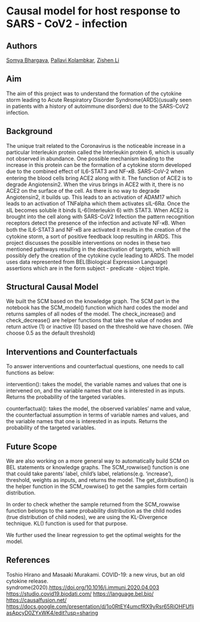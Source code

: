 # Causal model for host response to SARS - CoV2 - infection
## Authors
[Somya Bhargava](https://www.linkedin.com/in/somya-bhargava/), [Pallavi Kolambkar](https://towardsdatascience.com), [Zishen Li](https://www.linkedin.com/in/zishen-li/)

## Aim
The aim of this project was to understand the formation of the cytokine storm leading to Acute Respiratory Disorder Syndrome(ARDS)(usually seen in patients with a history of autoimmune disorders) due to the SARS-CoV2 infection. 

## Background
The unique trait related to the Coronavirus is the noticeable increase in a particular Interleukin protein called the Interleukin protein 6, which is usually not observed in abundance. One possible mechanism leading to the increase in this protein can be the formation of a cytokine storm developed due to the combined effect of IL6-STAT3 and NF-𝜅B. SARS-CoV-2 when entering the blood cells bring ACE2 along with it. The function of ACE2 is to degrade Angiotensin2. When the virus brings in ACE2 with it, there is no ACE2 on the surface of the cell. As there is no way to degrade Angiotensin2, it builds up. This leads to an activation of ADAM17 which leads to an activation of TNFalpha which them activates sIL-6R𝛼. Once the sIL becomes soluble it binds IL-6(Interleukin 6) with STAT3. When ACE2 is brought into the cell along with SARS-CoV2 Infection the pattern recognition receptors detect the presence of the infection and activate NF-𝜅B. When both the IL6-STAT3 and NF-𝜅B are activated it results in the creation of the cytokine storm, a sort of positive feedback loop resulting in ARDS. 
This project discusses the possible interventions on nodes in these two mentioned pathways resulting in the deactivation of targets, which will possibly defy the creation of the cytokine cycle leading to ARDS. 
The model uses data represented from BEL(Biological Expression Language) assertions which are in the form subject - predicate - object triple.

## Structural Causal Model
We built the SCM based on the knowledge graph. 
The SCM part in the notebook has the SCM_model() function which hard codes the model and returns samples of all nodes of the model.
The check_increase() and check_decrease() are helper functions that take the value of nodes and return active (1) or inactive (0) based on the threshold we have chosen. (We choose 0.5 as the default threshold)

## Interventions and Counterfactuals
To answer interventions and counterfactual questions, one needs to call functions as below:
 
intervention(): takes the model, the variable names and values that one is intervened on, and the variable names that one is interested in as inputs. Returns the probability of the targeted variables.
 
counterfactual(): takes the model, the observed variables’ name and value, the counterfactual assumption in terms of variable names and values, and the variable names that one is interested in as inputs. Returns the probability of the targeted variables.

## Future Scope
We are also working on a more general way to automatically build SCM on BEL statements or knowledge graphs. The SCM_rowwise() function is one that could take parents’ label, child’s label, relations(e.g. ‘increase’), threshold, weights as inputs, and returns the model. The get_distribution() is the helper function in the SCM_rowwise() to get the samples form certain distribution.
 
In order to check whether the sample returned from the SCM_rowwise function belongs to the same probability distribution as the child nodes (true distribution of child nodes), we are using the KL-Divergence technique. KL() function is used for that purpose.  
 
We further used the linear regression to get the optimal weights for the model.

## References
Toshio Hirano and Masaaki Murakami. COVID-19: a new virus, but an old cytokine release. syndrome(2020).https://doi.org/10.1016/j.immuni.2020.04.003 
https://studio.covid19.biodati.com/
https://language.bel.bio/
https://causalfusion.net/
https://docs.google.com/presentation/d/1o0RtEY4umcfRX9yRsr65RiOHFUfljasApcyD0ZYxWK4/edit?usp=sharing 



